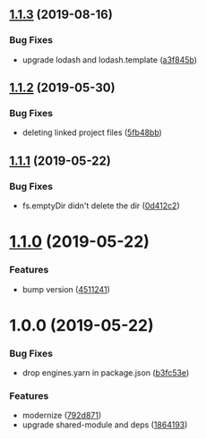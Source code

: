 ## [1.1.3](https://github.com/NaturalCycles/linked/compare/v1.1.2...v1.1.3) (2019-08-16)


### Bug Fixes

* upgrade lodash and lodash.template ([a3f845b](https://github.com/NaturalCycles/linked/commit/a3f845b))

## [1.1.2](https://github.com/NaturalCycles/linked/compare/v1.1.1...v1.1.2) (2019-05-30)


### Bug Fixes

* deleting linked project files ([5fb48bb](https://github.com/NaturalCycles/linked/commit/5fb48bb))

## [1.1.1](https://github.com/NaturalCycles/linked/compare/v1.1.0...v1.1.1) (2019-05-22)


### Bug Fixes

* fs.emptyDir didn't delete the dir ([0d412c2](https://github.com/NaturalCycles/linked/commit/0d412c2))

# [1.1.0](https://github.com/NaturalCycles/linked/compare/v1.0.0...v1.1.0) (2019-05-22)


### Features

* bump version ([4511241](https://github.com/NaturalCycles/linked/commit/4511241))

# 1.0.0 (2019-05-22)


### Bug Fixes

* drop engines.yarn in package.json ([b3fc53e](https://github.com/NaturalCycles/linked/commit/b3fc53e))


### Features

* modernize ([792d871](https://github.com/NaturalCycles/linked/commit/792d871))
* upgrade shared-module and deps ([1864193](https://github.com/NaturalCycles/linked/commit/1864193))
